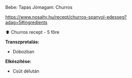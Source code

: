 Bebe: Tapas
Jómagam: Churros

https://www.nosalty.hu/recept/churros-spanyol-edesseg?adag=5#ingredients

⬆️
Churros recept - 5 főre

**Transzprotalás:**
- Dobozban

**Elkészítése:**
- Csüt délután
